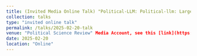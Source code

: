 ```yaml
---
title: (Invited Media Online Talk) "Political-LLM: Political-llm: Large language models in political science"
collection: talks
type: "invited online talk"
permalink: /talks/2025-02-20-talk
venue: "Political Science Review" Media Account, see this [link](https://mp.weixin.qq.com/s/UX7dhqtA0dghZlkmWDPxeQ)
date: 2025-02-20
location: "Online"
---
```




